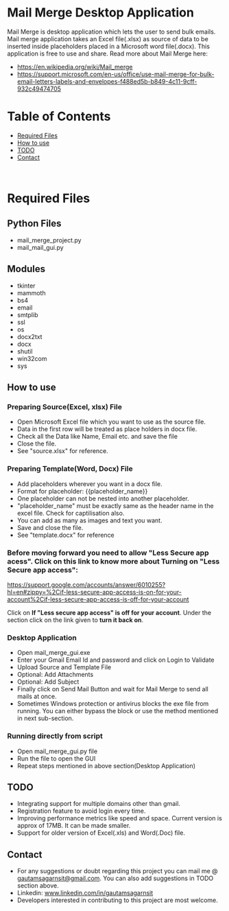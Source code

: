 # Mail Merge Desktop Application

Mail Merge is desktop application which lets the user to send bulk emails. Mail merge application takes an Excel file(.xlsx) as source of data to be inserted inside placeholders placed in a Microsoft word file(.docx). This application is free to use and share. Read more about Mail Merge here:
- https://en.wikipedia.org/wiki/Mail_merge
- https://support.microsoft.com/en-us/office/use-mail-merge-for-bulk-email-letters-labels-and-envelopes-f488ed5b-b849-4c11-9cff-932c49474705


# Table of Contents
  - [Required Files](#1)
  - [How to use](#2)
  - [TODO](#3)
  - [Contact](#4)

<br />

<a id="1"></a>
# Required Files
## Python Files
- mail_merge_project.py
- mail_mail_gui.py
## Modules
- tkinter
- mammoth
- bs4
- email
- smtplib
- ssl
- os
- docx2txt
- docx
- shutil
- win32com
- sys


<a id="2"></a>
## How to use

###  Preparing Source(Excel, xlsx) File
- Open Microsoft Excel file which you want to use as the source file.
- Data in the first row will be treated as place holders in docx file.
- Check all the Data like Name, Email etc. and save the file
- Close the file.
- See "source.xlsx" for reference. 

### Preparing Template(Word, Docx) File
- Add placeholders wherever you want in a docx file.
- Format for placeholder: {{placeholder_name}}
- One placeholder can not be nested into another placeholder.
- "placeholder_name" must be exactly same as the header name in the excel file. Check for captilisation also.
- You can add as many as images and text you want.
- Save and close the file.
- See "template.docx" for reference

### Before moving forward you need to allow "Less Secure app acess". Click on this link to know more about Turning on "Less Secure app access": 
https://support.google.com/accounts/answer/6010255?hl=en#zippy=%2Cif-less-secure-app-access-is-on-for-your-account%2Cif-less-secure-app-access-is-off-for-your-account

Click on <b> If "Less secure app access" is off for your account</b>. Under the section click on the link given to <b>turn it back on</b>.

### Desktop Application
- Open mail_merge_gui.exe
- Enter your Gmail Email Id and password and click on Login to Validate
- Upload Source and Template File
- Optional: Add Attachments
- Optional: Add Subject
- Finally click on Send Mail Button and wait for Mail Merge to send all mails at once.
- Sometimes Windows protection or antivirus blocks the exe file from running. You can either bypass the block or use the method mentioned in next sub-section.

### Running directly from script
- Open mail_merge_gui.py file
- Run the file to open the GUI
- Repeat steps mentioned in above section(Desktop Application)

<a id="3"></a>
## TODO
- Integrating support for multiple domains other than gmail.
- Registration feature to avoid login every time.
- Improving performance metrics like speed and space. Current version is approx of 17MB. It can be made smaller.
- Support for older version of Excel(.xls) and Word(.Doc) file.


<a id="4"></a>
## Contact
- For any suggestions or doubt regarding this project you can mail me @ gautamsagarnsit@gmail.com. You can also add suggestions in TODO section above.
- Linkedin: www.linkedin.com/in/gautamsagarnsit
- Developers interested in contributing to this project are most welcome.


